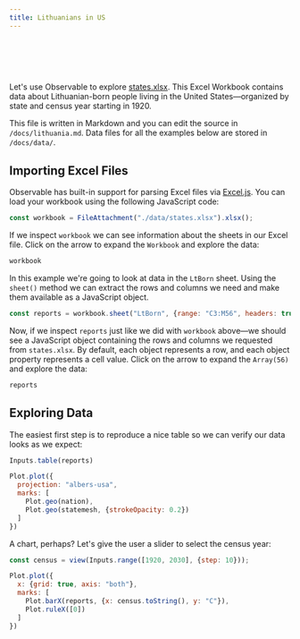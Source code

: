 ```yaml
---
title: Lithuanians in US
---
```


<style>
h1 {
  margin: 2rem 0;
  max-width: none;
  font-family: var(--sans-serif);
  font-size: 3vw;
  font-weight: 900;
  line-height: 1;
  background: linear-gradient(30deg, var(--theme-foreground-focus), currentColor);
  -webkit-background-clip: text;
  -webkit-text-fill-color: transparent;
  background-clip: text;
}
</style>

# Lithuanians in the United States

Let's use Observable to explore [states.xlsx](./data/states.xlsx). This Excel Workbook contains data about Lithuanian-born people living in the United States&mdash;organized by state and census year starting in 1920.

This file is written in Markdown and you can edit the source in `/docs/lithuania.md`. Data files for all the examples below are stored in `/docs/data/`.

## Importing Excel Files

Observable has built-in support for parsing Excel files via [Excel.js](https://github.com/exceljs/exceljs). You can load your workbook using the following JavaScript code:

```js echo
const workbook = FileAttachment("./data/states.xlsx").xlsx();
```

If we inspect `workbook` we can see information about the sheets in our Excel file. Click on the arrow to expand the `Workbook` and explore the data:


```js echo
workbook
```

In this example we're going to look at data in the `LtBorn` sheet. Using the `sheet()` method we can extract the rows and columns we need and make them available as a JavaScript object. 

```js echo
const reports = workbook.sheet("LtBorn", {range: "C3:M56", headers: true});
```

Now, if we inspect `reports` just like we did with `workbook` above&mdash;we should see a JavaScript object containing the rows and columns we requested from `states.xlsx`. By default, each object represents a row, and each object property represents a cell value. Click on the arrow to expand the `Array(56)` and explore the data:

```js echo
reports
```

## Exploring Data

The easiest first step is to reproduce a nice table so we can verify our data looks as we expect:

```js echo
Inputs.table(reports)
```
```js echo
Plot.plot({
  projection: "albers-usa",
  marks: [
    Plot.geo(nation),
    Plot.geo(statemesh, {strokeOpacity: 0.2})
  ]
})
```

A chart, perhaps? Let's give the user a slider to select the census year:

```js echo
const census = view(Inputs.range([1920, 2030], {step: 10}));
```

```js echo
Plot.plot({
  x: {grid: true, axis: "both"},
  marks: [
    Plot.barX(reports, {x: census.toString(), y: "C"}),
    Plot.ruleX([0])
  ]
})
```